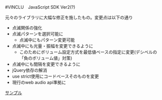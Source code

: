 #VINCLU　JavaScript SDK Ver2(?)

元々のライブラリに大幅な修正を施したもの。変更点は以下の通り

- 点滅関係の強化
 - 点滅パターンを選択可能に
     - 点滅中にもパターン変更可能
 - 点滅中にも光量・振幅を変更できるように
     - このためにボリューム設定方式を最低値ベースの指定に変更(デシベルの「負のボリューム値」対策)
 - 点滅中にも間隔を変更できるように
- jQuery依存の解消
- use strict使用にコードベースそのものを変更
- 現行のweb audio api準拠に

[サンプル](http://jsdo.it/Takayuki.Hagiwara/xGgu)